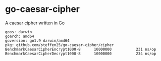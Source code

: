 # go-caesar-cipher
A caesar cipher written in Go


```
goos: darwin
goarch: amd64
goversion: go1.9 darwin/amd64
pkg: github.com/steffen25/go-caesar-cipher/cipher
BenchmarkCaesarCipherEncrypt1000-8   	10000000	       231 ns/op
BenchmarkCaesarCipherDecrypt1000-8   	10000000	       234 ns/op
```
